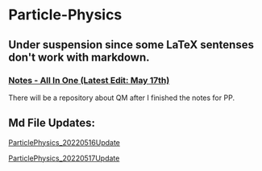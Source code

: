 # Particle-Physics


## Under suspension since some LaTeX sentenses don't work with markdown.

### [**Notes - All In One** (Latest Edit: May 17th)](https://binaryphi.site/PP.html)

There will be a repository about QM after I finished the notes for PP.

## Md File Updates:

<a href="https://github.com/DSAERF-CALMIT/Particle-Physics/blob/main/PP20220516.md">ParticlePhysics_20220516Update</a>

<a href="https://github.com/DSAERF-CALMIT/Particle-Physics/blob/main/PP20220517.md">ParticlePhysics_20220517Update</a>
